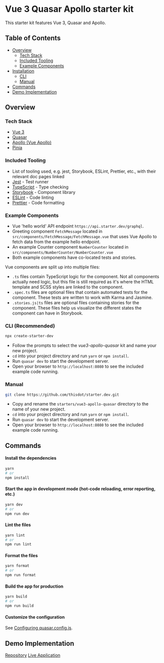 # Vue 3 Quasar Apollo starter kit

This starter kit features Vue 3, Quasar and Apollo.

## Table of Contents

- [Overview](#overview)
  - [Tech Stack](#tech-stack)
  - [Included Tooling](#included-tooling)
  - [Example Components](#example-components)
- [Installation](#installation)
  - [CLI](#cli)
  - [Manual](#manual)
- [Commands](#commands)
- [Demo Implementation](#demo-implementation)

## Overview

### Tech Stack

- [Vue 3](https://vuejs.org/)
- [Quasar](https://quasar.dev)
- [Apollo (Vue Apollo)](https://apollo.vuejs.org/)
- [Pinia](https://pinia.vuejs.org/)

### Included Tooling

- List of tooling used, e.g. jest, Storybook, ESLint, Prettier, etc., with their relevant doc pages linked
- [Jest](https://jestjs.io/) - Test runner
- [TypeScript](https://www.typescriptlang.org/) - Type checking
- [Storybook](https://storybook.js.org/) - Component library
- [ESLint](https://eslint.org/) - Code linting
- [Prettier](https://prettier.io/) - Code formatting

### Example Components

- Vue 'hello world' API endpoint `https://api.starter.dev/graphql`.
- Greeting component `FetchMessage` located in `src/components/FetchMessage/FetchMessage.vue` that uses Vue Apollo to fetch data from the example hello endpoint.
- An example Counter component `NumberCounter` located in `src/components/NumberCounter/NumberCounter.vue`
- Both example components have co-located tests and stories.

Vue components are split up into multiple files:

- `.ts` files contain TypeScript logic for the component. Not all components actually need logic, but this file is still required as it's where the HTML template and SCSS styles are linked to the component.
- `.spec.ts` files are optional files that contain automated tests for the component. These tests are written to work with Karma and Jasmine.
- `.stories.js|ts` files are optional files containing stories for the component. These files help us visualize the different states the component can have in Storybook.

### CLI (Recommended)

```bash
npx create-starter-dev
```

- Follow the prompts to select the _vue3-apollo-quasar_ kit and name your new project.
- `cd` into your project directory and run `yarn` or `npm install`.
- Run `quasar dev` to start the development server.
- Open your browser to `http://localhost:8080` to see the included example code running.

### Manual

```bash
git clone https://github.com/thisdot/starter.dev.git
```

- Copy and rename the `starters/vue3-apollo-quasar` directory to the name of your new project.
- `cd` into your project directory and run `yarn` or `npm install`.
- Run `quasar dev` to start the development server.
- Open your browser to `http://localhost:8080` to see the included example code running.

## Commands

#### Install the dependencies

```bash
yarn
# or
npm install
```

#### Start the app in development mode (hot-code reloading, error reporting, etc.)

```bash
yarn dev
# or
npm run dev
```

#### Lint the files

```bash
yarn lint
# or
npm run lint
```

#### Format the files

```bash
yarn format
# or
npm run format
```

#### Build the app for production

```bash
yarn build
# or
npm run build
```

#### Customize the configuration

See [Configuring quasar.config.js](https://v2.quasar.dev/quasar-cli-vite/quasar-config-js).

## Demo Implementation

[Repository](https://github.com/thisdot/starter.dev/tree/main/starters/vue3-apollo-quasar)
[Live Application](https://vue3-ts-quasar.starter.dev/)
